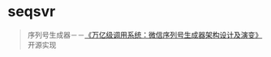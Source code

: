 # seqsvr
> 序列号生成器－－[《万亿级调用系统：微信序列号生成器架构设计及演变》](http://mp.weixin.qq.com/s?__biz=MzI4NDMyNTU2Mw==&mid=2247483679&idx=1&sn=584dbd80aa08fa1188627ad725680928&mpshare=1&scene=1&srcid=1208L9z4yXKLW60rPph2ZmMn#rd)开源实现

